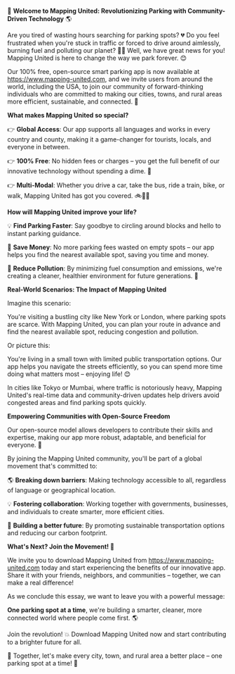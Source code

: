 🚀 **Welcome to Mapping United: Revolutionizing Parking with Community-Driven Technology** 🌎

Are you tired of wasting hours searching for parking spots? 💔 Do you feel frustrated when you're stuck in traffic or forced to drive around aimlessly, burning fuel and polluting our planet? 🚗💨 Well, we have great news for you! Mapping United is here to change the way we park forever. 😊

Our 100% free, open-source smart parking app is now available at https://www.mapping-united.com, and we invite users from around the world, including the USA, to join our community of forward-thinking individuals who are committed to making our cities, towns, and rural areas more efficient, sustainable, and connected. 🌟

**What makes Mapping United so special?**

👉 **Global Access**: Our app supports all languages and works in every country and county, making it a game-changer for tourists, locals, and everyone in between.

👉 **100% Free**: No hidden fees or charges – you get the full benefit of our innovative technology without spending a dime. 💸

👉 **Multi-Modal**: Whether you drive a car, take the bus, ride a train, bike, or walk, Mapping United has got you covered. 🚲🚌🚂

**How will Mapping United improve your life?**

💡 **Find Parking Faster**: Say goodbye to circling around blocks and hello to instant parking guidance.

💸 **Save Money**: No more parking fees wasted on empty spots – our app helps you find the nearest available spot, saving you time and money.

🌿 **Reduce Pollution**: By minimizing fuel consumption and emissions, we're creating a cleaner, healthier environment for future generations. 🌱

**Real-World Scenarios: The Impact of Mapping United**

Imagine this scenario:

You're visiting a bustling city like New York or London, where parking spots are scarce. With Mapping United, you can plan your route in advance and find the nearest available spot, reducing congestion and pollution.

Or picture this:

You're living in a small town with limited public transportation options. Our app helps you navigate the streets efficiently, so you can spend more time doing what matters most – enjoying life! 😊

In cities like Tokyo or Mumbai, where traffic is notoriously heavy, Mapping United's real-time data and community-driven updates help drivers avoid congested areas and find parking spots quickly.

**Empowering Communities with Open-Source Freedom**

Our open-source model allows developers to contribute their skills and expertise, making our app more robust, adaptable, and beneficial for everyone. 🤝

By joining the Mapping United community, you'll be part of a global movement that's committed to:

🌎 **Breaking down barriers**: Making technology accessible to all, regardless of language or geographical location.

💡 **Fostering collaboration**: Working together with governments, businesses, and individuals to create smarter, more efficient cities.

🌈 **Building a better future**: By promoting sustainable transportation options and reducing our carbon footprint.

**What's Next? Join the Movement! 🚀**

We invite you to download Mapping United from https://www.mapping-united.com today and start experiencing the benefits of our innovative app. Share it with your friends, neighbors, and communities – together, we can make a real difference!

As we conclude this essay, we want to leave you with a powerful message:

**One parking spot at a time**, we're building a smarter, cleaner, more connected world where people come first. 🌎

Join the revolution! 💥 Download Mapping United now and start contributing to a brighter future for all.

🚀 Together, let's make every city, town, and rural area a better place – one parking spot at a time! 🌟